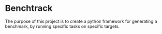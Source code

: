 #   Benchtrack

The purpose of this project is to create a python framework for generating a benchmark, by running specific tasks on specific targets.
